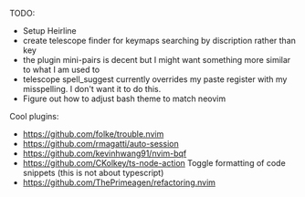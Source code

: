 TODO:
- Setup Heirline
- create telescope finder for keymaps searching by discription rather than key
- the plugin mini-pairs is decent but I might want something more similar to what I am used to
- telescope spell_suggest currently overrides my paste register with my misspelling. I don't want it to do this.
- Figure out how to adjust bash theme to match neovim


Cool plugins:
- https://github.com/folke/trouble.nvim
- https://github.com/rmagatti/auto-session
- https://github.com/kevinhwang91/nvim-bqf
- https://github.com/CKolkey/ts-node-action Toggle formatting of code snippets (this is not about typescript) 
- https://github.com/ThePrimeagen/refactoring.nvim 
